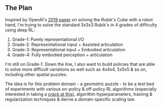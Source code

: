 ## The Plan

Inspired by OpenAI's [2019 paper](https://arxiv.org/abs/1910.07113) on solving the Rubik's Cube with a robot hand, I'm trying to solve the standard 3x3x3 Rubik's in 4 grades of difficulty using deep RL:
1. Grade-1: Purely representational I/O
2. Grade-2: Representiational input + Assisted articulation
3. Grade-3: Representational input + Embodied articulation
4. Grade-4: Fully embodied perception + articulation

I'm still on Grade-1. Down the line, I also want to build policies that are able to solve more difficult variations as well such as 4x4x4, 5x5x5 & so on, including other spatial puzzles.

The idea is for this problem domain - a geometric puzzle - to be a test bed of experiments with various on-policy & off-policy RL algorithms (especially interested in taking a [crack at this](https://seohong.me/blog/q-learning-is-not-yet-scalable/)), algorithm hyperparameters, training & regularization techniques & derive a domain-specific scaling law.
